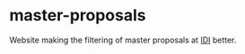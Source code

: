 # master-proposals

Website making the filtering of master proposals at [IDI](https://www.idi.ntnu.no/education/fordypningsprosjekt.php) better.
